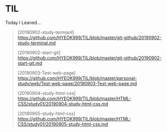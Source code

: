 # TIL
Today I Leaned...



>[20190902-study-termianl] https://github.com/HYEOK999/TIL/blob/master/git-github/20190902-study-terminal.md
>
>[20190902-start-git] https://github.com/HYEOK999/TIL/blob/master/git-github/20190902-start-git.md
>
>[20190903-Test-web-page] https://github.com/HYEOK999/TIL/blob/master/personal-study/web/Test-web-page/20190903-Test-web-page.md
>
>[20190904-study-html-css] https://github.com/HYEOK999/TIL/blob/master/HTML-CSS/study01/20190904-study-html-css.md
>
>[20190905-study-html-css] https://github.com/HYEOK999/TIL/blob/master/HTML-CSS/study01/20190905-study-html-css.md